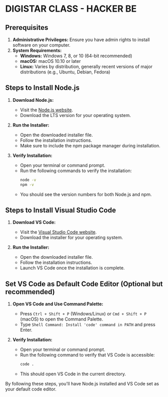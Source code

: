 # DIGISTAR CLASS - HACKER BE

## Prerequisites

1. **Administrative Privileges:** Ensure you have admin rights to install software on your computer.
2. **System Requirements:**
   - **Windows:** Windows 7, 8, or 10 (64-bit recommended)
   - **macOS:** macOS 10.10 or later
   - **Linux:** Varies by distribution, generally recent versions of major distributions (e.g., Ubuntu, Debian, Fedora)

## Steps to Install Node.js

1. **Download Node.js:**
   - Visit the [Node.js website](https://nodejs.org/en/download/prebuilt-installer).
   - Download the LTS version for your operating system.

2. **Run the Installer:**
   - Open the downloaded installer file.
   - Follow the installation instructions.
   - Make sure to include the npm package manager during installation.

3. **Verify Installation:**
   - Open your terminal or command prompt.
   - Run the following commands to verify the installation:
     ```bash
     node -v
     npm -v
     ```
   - You should see the version numbers for both Node.js and npm.

## Steps to Install Visual Studio Code

1. **Download VS Code:**
   - Visit the [Visual Studio Code website](https://code.visualstudio.com/).
   - Download the installer for your operating system.

2. **Run the Installer:**
   - Open the downloaded installer file.
   - Follow the installation instructions.
   - Launch VS Code once the installation is complete.

## Set VS Code as Default Code Editor (Optional but recommended)

1. **Open VS Code and Use Command Palette:**
   - Press `Ctrl + Shift + P` (Windows/Linux) or `Cmd + Shift + P` (macOS) to open the Command Palette.
   - Type `Shell Command: Install 'code' command in PATH` and press Enter.

2. **Verify Installation:**
   - Open your terminal or command prompt.
   - Run the following command to verify that VS Code is accessible:
     ```bash
     code .
     ```
   - This should open VS Code in the current directory.

By following these steps, you'll have Node.js installed and VS Code set as your default code editor.
